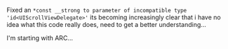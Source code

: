 Fixed an `*const __strong to parameter of incompatible type 'id<UIScrollViewDelegate>'` its becoming increasingly clear that i have no idea what this code really does, need to get a better understanding...

I'm starting with ARC...
